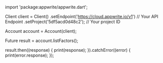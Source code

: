 import 'package:appwrite/appwrite.dart';

Client client = Client()
  .setEndpoint('https://cloud.appwrite.io/v1') // Your API Endpoint
  .setProject('5df5acd0d48c2'); // Your project ID

Account account = Account(client);

Future result = account.listFactors();

result.then((response) {
  print(response);
}).catchError((error) {
  print(error.response);
});

